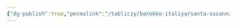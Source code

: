```yaml
---
{"dg-publish":true,"permalink":"/tabliczy/barokko-italiya/santa-susanna/","dgPassFrontmatter":true}
---
```



